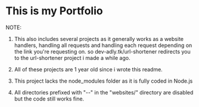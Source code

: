 # This is my Portfolio

NOTE:
1. This also includes several projects as it generally works as a website handlers, handling all requests and handling each request depending on the link you're requesting on.
so dev-adly.tk/url-shortener redirects you to the url-shortener project i made a while ago.

2. All of these projects are 1 year old since i wrote this readme.

3. This project lacks the node_modules folder as it is fully coded in Node.js

4. All directories prefixed with "--" in the "websites/" directory are disabled but the code still works fine.
